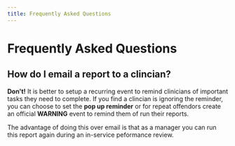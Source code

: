 ```yaml
---
title: Frequently Asked Questions
---
```


# Frequently Asked Questions

## How do I email a report to a clincian?

**Don't!** It is better to setup a recurring event to remind clinicians of important tasks they need to complete. If you find a clincian is ignoring the reminder, you can choose to set the **pop up reminder** or for repeat offendors create an official **WARNING** event to remind them of run their reports.

The advantage of doing this over email is that as a manager you can run this report again during an in-service peformance review.
